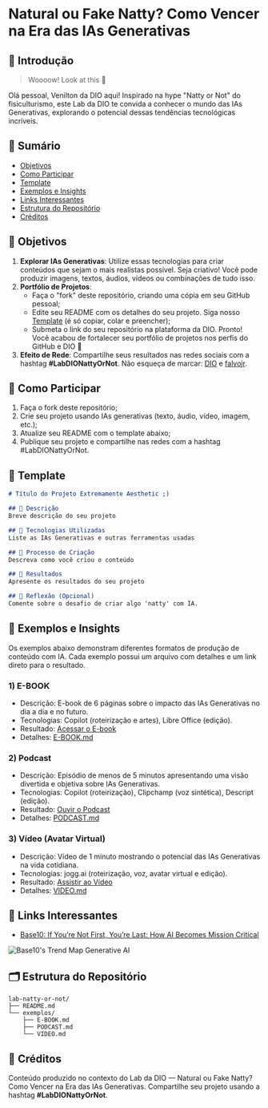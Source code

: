 # Natural ou Fake Natty? Como Vencer na Era das IAs Generativas

## 🚀 Introdução

> Woooow! Look at this 👀

Olá pessoal, Venilton da DIO aqui! Inspirado na hype "Natty or Not" do fisiculturismo, este Lab da DIO te convida a conhecer o mundo das IAs Generativas, explorando o potencial dessas tendências tecnológicas incríveis.

## 🧭 Sumário

- [Objetivos](#objetivos)
- [Como Participar](#como-participar)
- [Template](#template)
- [Exemplos e Insights](#exemplos-e-insights)
- [Links Interessantes](#links-interessantes)
- [Estrutura do Repositório](#estrutura-do-repositório)
- [Créditos](#créditos)

## 🎯 Objetivos

1. **Explorar IAs Generativas**: Utilize essas tecnologias para criar conteúdos que sejam o mais realistas possível. Seja criativo! Você pode produzir imagens, textos, áudios, vídeos ou combinações de tudo isso.
2. **Portfólio de Projetos**:
   - Faça o "fork" deste repositório, criando uma cópia em seu GitHub pessoal;
   - Edite seu README com os detalhes do seu projeto. Siga nosso [Template](#-template) (é só copiar, colar e preencher);
   - Submeta o link do seu repositório na plataforma da DIO. Pronto! Você acabou de fortalecer seu portfólio de projetos nos perfis do GitHub e DIO 🚀
3. **Efeito de Rede**: Compartilhe seus resultados nas redes sociais com a hashtag **#LabDIONattyOrNot**. Não esqueça de marcar: [DIO](https://www.linkedin.com/school/dio-makethechange) e [falvojr](https://www.linkedin.com/in/falvojr).

## 🧩 Como Participar

1. Faça o fork deste repositório;
2. Crie seu projeto usando IAs generativas (texto, áudio, vídeo, imagem, etc.);
3. Atualize seu README com o template abaixo;
4. Publique seu projeto e compartilhe nas redes com a hashtag #LabDIONattyOrNot.

## 🧱 Template

```markdown
# Título do Projeto Extremamente Aesthetic ;)

## 📒 Descrição
Breve descrição do seu projeto

## 🤖 Tecnologias Utilizadas
Liste as IAs Generativas e outras ferramentas usadas

## 🧐 Processo de Criação
Descreva como você criou o conteúdo

## 🚀 Resultados
Apresente os resultados do seu projeto

## 💭 Reflexão (Opcional)
Comente sobre o desafio de criar algo 'natty' com IA.
```

## 🔎 Exemplos e Insights

Os exemplos abaixo demonstram diferentes formatos de produção de conteúdo com IA. Cada exemplo possui um arquivo com detalhes e um link direto para o resultado.

### 1) E-BOOK
- Descrição: E-book de 6 páginas sobre o impacto das IAs Generativas no dia a dia e no futuro.
- Tecnologias: Copilot (roteirização e artes), Libre Office (edição).
- Resultado: [Acessar o E-book](https://www.dropbox.com/scl/fi/zpsdvq34yhvsr6nrj9s4f/E-book-ia-generativa.pdf?rlkey=5beb1uriim6dk1uq4ntkjdky9&st=cd9hxeqk&dl=0)
- Detalhes: [E-BOOK.md](/exemplos/E-BOOK.md)

### 2) Podcast
- Descrição: Episódio de menos de 5 minutos apresentando uma visão divertida e objetiva sobre IAs Generativas.
- Tecnologias: Copilot (roteirização), Clipchamp (voz sintética), Descript (edição).
- Resultado: [Ouvir o Podcast](https://www.dropbox.com/scl/fi/a0a20vltf0jpt63p9zkwr/IAs-Generativas-A-Nova-Era-da-Criatividade-Digital-Feito-com-o-Clipchamp.m4a?rlkey=jk7m6bqlvc8taaton7g4ramgk&st=vy3apjbb&dl=0)
- Detalhes: [PODCAST.md](/exemplos/PODCAST.md)

### 3) Vídeo (Avatar Virtual)
- Descrição: Vídeo de 1 minuto mostrando o potencial das IAs Generativas na vida cotidiana.
- Tecnologias: jogg.ai (roteirização, voz, avatar virtual e edição).
- Resultado: [Assistir ao Vídeo](https://www.dropbox.com/scl/fi/2av2xvj95ycg9qya3xjab/Futuro-das-IAs-Generativas-DIO.mp4?rlkey=20im4srssbtorshxdry922cha&st=fbel3zb2&dl=0)
- Detalhes: [VIDEO.md](/exemplos/VIDEO.md)

## 🔗 Links Interessantes

- [Base10: If You’re Not First, You’re Last: How AI Becomes Mission Critical](https://base10.vc/post/generative-ai-mission-critical/)

![Base10's Trend Map Generative AI](https://github.com/digitalinnovationone/lab-natty-or-not/assets/730492/f4df26e8-f8f7-4419-8252-c69d73ea930c)

## 🗂️ Estrutura do Repositório

```
lab-natty-or-not/
├── README.md
└── exemplos/
    ├── E-BOOK.md
    ├── PODCAST.md
    └── VIDEO.md
```

## 🙌 Créditos

Conteúdo produzido no contexto do Lab da DIO — Natural ou Fake Natty? Como Vencer na Era das IAs Generativas. Compartilhe seu projeto usando a hashtag **#LabDIONattyOrNot**.